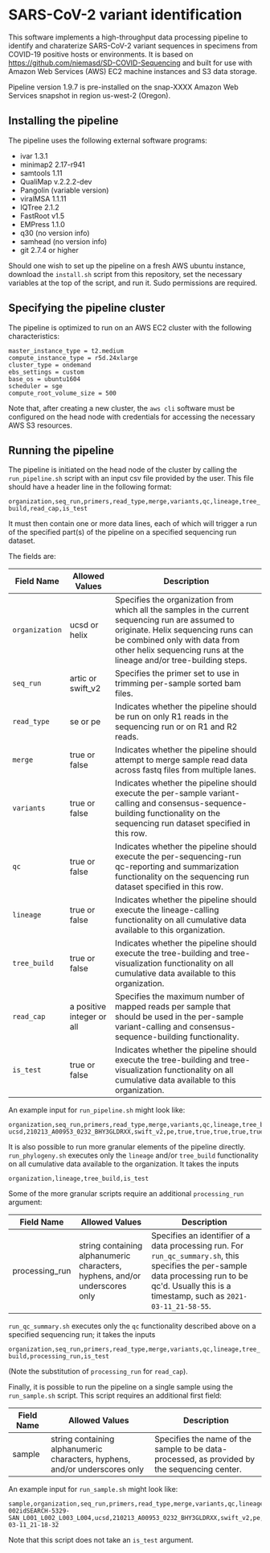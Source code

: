 # SARS-CoV-2 variant identification

This software implements a high-throughput data processing pipeline to identify and charaterize SARS-CoV-2 variant sequences in specimens from COVID-19 positive hosts or environments.  It is based on https://github.com/niemasd/SD-COVID-Sequencing and built for use with Amazon Web Services (AWS) EC2 machine instances and S3 data storage.

Pipeline version 1.9.7 is pre-installed on the snap-XXXX Amazon Web Services snapshot in region us-west-2 (Oregon).  

## Installing the pipeline
The pipeline uses the following external software programs:

* ivar 1.3.1
* minimap2 2.17-r941
* samtools 1.11
* QualiMap v.2.2.2-dev
* Pangolin (variable version)
* viralMSA 1.1.11
* IQTree 2.1.2
* FastRoot v1.5
* EMPress 1.1.0
* q30 (no version info)
* samhead (no version info)
* git 2.7.4 or higher

Should one wish to set up the pipeline on a fresh AWS ubuntu instance, download the `install.sh` script from this repository, set the 
necessary variables at the top of the script, and run it. Sudo permissions are required.

## Specifying the pipeline cluster

The pipeline is optimized to run on an AWS EC2 cluster with the following characteristics:
```
master_instance_type = t2.medium
compute_instance_type = r5d.24xlarge
cluster_type = ondemand
ebs_settings = custom
base_os = ubuntu1604
scheduler = sge
compute_root_volume_size = 500
```

Note that, after creating a new cluster, the `aws cli` software must be configured on the head node with credentials
 for accessing the necessary AWS S3 resources.


## Running the pipeline

The pipeline is initiated on the head node of the cluster by calling the `run_pipeline.sh` script with an input csv file provided by the user.  This file should have a header line in the following format:

`organization,seq_run,primers,read_type,merge,variants,qc,lineage,tree_build,read_cap,is_test`

It must then contain one or more data lines, each of which will trigger a run of the specified part(s) of the pipeline on a specified sequencing run dataset.

The fields are:

|Field Name|Allowed Values|Description|
|----------|--------------|-----------|
|`organization`|ucsd or helix|Specifies the organization from which all the samples in the current sequencing run are assumed to originate.  Helix sequencing runs can be combined only with data from other helix sequencing runs at the lineage and/or tree-building steps.|
|`seq_run`|artic or swift_v2|Specifies the primer set to use in trimming per-sample sorted bam files.|
|`read_type`|se or pe|Indicates whether the pipeline should be run on only R1 reads in the sequencing run or on R1 and R2 reads.|
|`merge`|true or false|Indicates whether the pipeline should attempt to merge sample read data across fastq files from multiple lanes.|
|`variants`|true or false|Indicates whether the pipeline should execute the per-sample variant-calling and consensus-sequence-building functionality on the sequencing run dataset specified in this row.|
|`qc`|true or false|Indicates whether the pipeline should execute the per-sequencing-run qc-reporting and summarization functionality on the sequencing run dataset specified in this row.|
|`lineage`|true or false|Indicates whether the pipeline should execute the lineage-calling functionality on all cumulative data available to this organization.|
|`tree_build`|true or false|Indicates whether the pipeline should execute the tree-building and tree-visualization functionality on all cumulative data available to this organization.|
|`read_cap`|a positive integer or all|Specifies the maximum number of mapped reads per sample that should be used in the per-sample variant-calling and consensus-sequence-building functionality.|
|`is_test`|true or false|Indicates whether the pipeline should execute the tree-building and tree-visualization functionality on all cumulative data available to this organization.|


An example input for `run_pipeline.sh` might look like:

```
organization,seq_run,primers,read_type,merge,variants,qc,lineage,tree_build,read_cap,is_test
ucsd,210213_A00953_0232_BHY3GLDRXX,swift_v2,pe,true,true,true,true,true,all,false
```

It is also possible to run more granular elements of the pipeline directly.  
`run_phylogeny.sh` executes only the `lineage` and/or `tree_build` functionality on all cumulative data available to the organization. It takes the inputs

`organization,lineage,tree_build,is_test`

Some of the more granular scripts require an additional `processing_run` argument:

|Field Name|Allowed Values|Description|
|----------|--------------|-----------|
|processing_run|string containing alphanumeric characters, hyphens, and/or underscores only|Specifies an identifier of a data processing run.  For `run_qc_summary.sh`, this specifies the per-sample data processing run to be qc'd. Usually this is a timestamp, such as `2021-03-11_21-58-55`.|

`run_qc_summary.sh` executes only the `qc` functionality described above on a specified sequencing run; it takes the inputs

`organization,seq_run,primers,read_type,merge,variants,qc,lineage,tree_build,processing_run,is_test`

(Note the substitution of `processing_run` for `read_cap`).

Finally, it is possible to run the pipeline on a single sample using the `run_sample.sh` script.  This script requires an additional first field:


|Field Name|Allowed Values|Description|
|----------|--------------|-----------|
|sample|string containing alphanumeric characters, hyphens, and/or underscores only|Specifies the name of the sample to be data-processed, as provided by the sequencing center.|

An example input for `run_sample.sh` might look like:

```
sample,organization,seq_run,primers,read_type,merge,variants,qc,lineage,tree_build,read_cap,processing_run
002idSEARCH-5329-SAN_L001_L002_L003_L004,ucsd,210213_A00953_0232_BHY3GLDRXX,swift_v2,pe,true,true,true,true,true,all,2021-03-11_21-18-32
```
Note that this script does not take an `is_test` argument.
